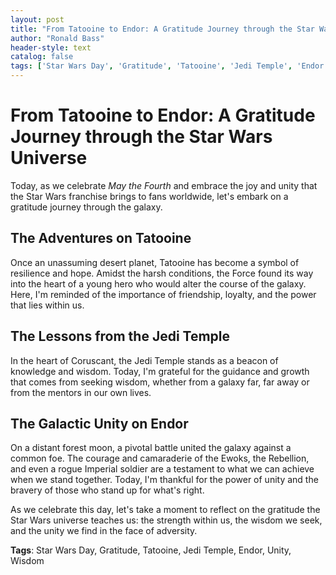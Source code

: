 ```yaml
---
layout: post
title: "From Tatooine to Endor: A Gratitude Journey through the Star Wars Universe"
author: "Ronald Bass"
header-style: text
catalog: false
tags: ['Star Wars Day', 'Gratitude', 'Tatooine', 'Jedi Temple', 'Endor', 'Unity', 'Wisdom']
---
```


# From Tatooine to Endor: A Gratitude Journey through the Star Wars Universe  

Today, as we celebrate *May the Fourth* and embrace the joy and unity that the Star Wars franchise brings to fans worldwide, let's embark on a gratitude journey through the galaxy.  

## The Adventures on Tatooine  
Once an unassuming desert planet, Tatooine has become a symbol of resilience and hope. Amidst the harsh conditions, the Force found its way into the heart of a young hero who would alter the course of the galaxy. Here, I'm reminded of the importance of friendship, loyalty, and the power that lies within us.  

## The Lessons from the Jedi Temple  
In the heart of Coruscant, the Jedi Temple stands as a beacon of knowledge and wisdom. Today, I'm grateful for the guidance and growth that comes from seeking wisdom, whether from a galaxy far, far away or from the mentors in our own lives.  

## The Galactic Unity on Endor  
On a distant forest moon, a pivotal battle united the galaxy against a common foe. The courage and camaraderie of the Ewoks, the Rebellion, and even a rogue Imperial soldier are a testament to what we can achieve when we stand together. Today, I'm thankful for the power of unity and the bravery of those who stand up for what's right.  

As we celebrate this day, let's take a moment to reflect on the gratitude the Star Wars universe teaches us: the strength within us, the wisdom we seek, and the unity we find in the face of adversity.  

**Tags**: Star Wars Day, Gratitude, Tatooine, Jedi Temple, Endor, Unity, Wisdom  